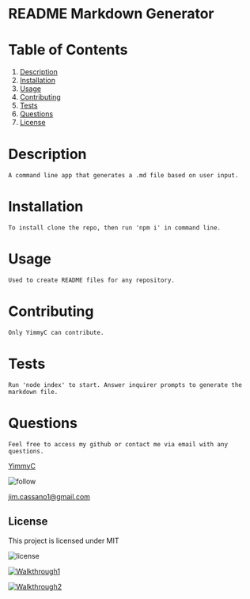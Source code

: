 # README Markdown Generator

# Table of Contents

1. [Description](#discription)
2. [Installation](#installation)
3. [Usage](#usage)
4. [Contributing](#contributing)
5. [Tests](#test)
6. [Questions](#questions)
7. [License](#license)

# Description

    A command line app that generates a .md file based on user input.

# Installation

    To install clone the repo, then run 'npm i' in command line.

# Usage

    Used to create README files for any repository.

# Contributing

    Only YimmyC can contribute.

# Tests

    Run 'node index' to start. Answer inquirer prompts to generate the markdown file.

# Questions

    Feel free to access my github or contact me via email with any questions.

<a href="https://github.com/YimmyC">YimmyC</a>

![follow](https://img.shields.io/github/followers/YimmyC?style=social)

<a href="mailto:jim.cassano1@gmail.com">jim.cassano1@gmail.com</a>

## License

This project is licensed under MIT

![license](https://img.shields.io/badge/license-MIT-blue.png)

[![Walkthrough1]({image-url})](https://drive.google.com/file/d/1TjZpI-BE0CKdzLfOkDy4UlrW6BrBTtyu/view "Walkthrough1")

[![Walkthrough2]({image-url})](https://drive.google.com/file/d/1tWWbaR-PTlv9ho2Ubg27wv0GtNTbOALO/view "Walkthrough2")
